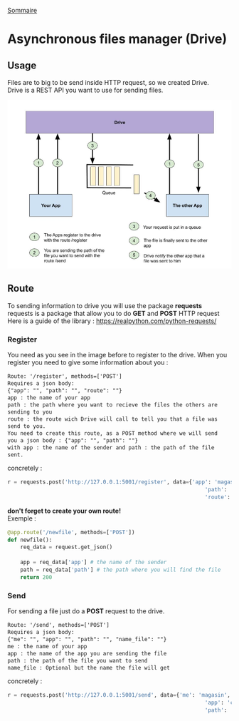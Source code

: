 [Sommaire](https://ursi-2020.github.io/Documentation/)

# Asynchronous files manager (Drive)


## Usage

 Files are to big to be send inside HTTP request, so we created Drive.  
 Drive is a REST API you want to use for sending files.  
 
 ![import](./images/shema_drive.jpg)


## Route
 
 To sending information to drive you will use the package **requests**  
 requests is a package that allow you to do **GET** and **POST** HTTP request  
 Here is a guide of the library :  https://realpython.com/python-requests/  


### Register

 You need as you see in the image before to register to the drive. When you register you
 need to give some information about you :  
``` 
Route: '/register', methods=['POST']  
Requires a json body:  
{"app": "", "path": "", "route": ""}  
app : the name of your app  
path : the path where you want to recieve the files the others are sending to you  
route : the route wich Drive will call to tell you that a file was send to you.  
You need to create this route, as a POST method where we will send  
you a json body : {"app": "", "path": ""}  
with app : the name of the sender and path : the path of the file sent.
```
concretely : 
```python
r = requests.post('http://127.0.0.1:5001/register', data={'app': 'magasin',
                                                              'path': 'C:\\app\\magasin\\directory',
                                                              'route': 'http://127.0.0.1:5xxx/newfile'})
```

**don't forget to create your own route!**  
Exemple :  
```python
@app.route('/newfile', methods=['POST'])
def newfile():
    req_data = request.get_json()

    app = req_data['app'] # the name of the sender
    path = req_data['path'] # the path where you will find the file
    return 200
```

### Send

 For sending a file just do a **POST** request to the drive.

```
Route: '/send', methods=['POST']  
Requires a json body:  
{"me": "", "app": "", "path": "", "name_file": ""}
me : the name of your app  
app : the name of the app you are sending the file  
path : the path of the file you want to send
name_file : Optional but the name the file will get
```
concretely : 
```python
r = requests.post('http://127.0.0.1:5001/send', data={'me': 'magasin',
                                                              'app': 'crm',
                                                              'path': 'C:\\app\\magasin\\file_to_send'})
```
